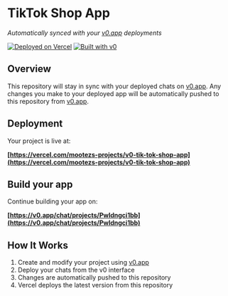 # TikTok Shop App

*Automatically synced with your [v0.app](https://v0.app) deployments*

[![Deployed on Vercel](https://img.shields.io/badge/Deployed%20on-Vercel-black?style=for-the-badge&logo=vercel)](https://vercel.com/mootezs-projects/v0-tik-tok-shop-app)
[![Built with v0](https://img.shields.io/badge/Built%20with-v0.app-black?style=for-the-badge)](https://v0.app/chat/projects/Pwldngci1bb)

## Overview

This repository will stay in sync with your deployed chats on [v0.app](https://v0.app).
Any changes you make to your deployed app will be automatically pushed to this repository from [v0.app](https://v0.app).

## Deployment

Your project is live at:

**[https://vercel.com/mootezs-projects/v0-tik-tok-shop-app](https://vercel.com/mootezs-projects/v0-tik-tok-shop-app)**

## Build your app

Continue building your app on:

**[https://v0.app/chat/projects/Pwldngci1bb](https://v0.app/chat/projects/Pwldngci1bb)**

## How It Works

1. Create and modify your project using [v0.app](https://v0.app)
2. Deploy your chats from the v0 interface
3. Changes are automatically pushed to this repository
4. Vercel deploys the latest version from this repository